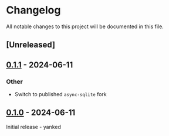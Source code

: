 # Changelog
All notable changes to this project will be documented in this file.

## [Unreleased]

## [0.1.1](https://github.com/obeli-sk/obeli-sk/releases/tag/obeli-sk-v0.1.1) - 2024-06-11

### Other
- Switch to published `async-sqlite` fork

## [0.1.0](https://github.com/obeli-sk/obeli-sk/releases/tag/obeli-sk-v0.1.0) - 2024-06-11
Initial release - yanked
